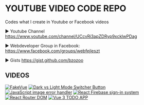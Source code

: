 # YOUTUBE VIDEO CODE REPO
Codes what I create in Youtube or Facebook videos

▶ Youtube Channel
https://www.youtube.com/channel/UCcvRi3apZDRyp9xcklwPDag

▶ Webdeveloper Group in Facebook:
https://www.facebook.com/groups/webfejleszt

▶ Gists
https://gist.github.com/bzozoo


## VIDEOS
<a href="https://www.youtube.com/watch?v=6armdrgKreM"><img src="https://img.youtube.com/vi/6armdrgKreM/hqdefault.jpg" title="FakeVue" alt="FakeVue"/></a>
<a href="https://www.youtube.com/watch?v=mkHRsj_vidU"><img src="https://img.youtube.com/vi/mkHRsj_vidU/0.jpg" title="Dark vs Light Mode Switcher Button" alt="Dark vs Light Mode Switcher Button"></a>
<a href="https://www.youtube.com/watch?v=M0JKS7aFQO4"><img src="https://img.youtube.com/vi/M0JKS7aFQO4/hqdefault.jpg" title="JavaScript image error handler" alt="JavaScript image error handler"></a>
<a href="https://www.youtube.com/embed/PpjCfQHPvwc"><img src="https://img.youtube.com/vi/PpjCfQHPvwc/0.jpg" title="React Firebase sign-in system" alt="React Firebase sign-in system"></a>
<a href="https://www.youtube.com/watch?v=cN6gdSRe6aA"><img src="https://img.youtube.com/vi/cN6gdSRe6aA/hqdefault.jpg" title="React Router DOM" alt='React Router DOM'></a>
<a href="https://www.youtube.com/watch?v=9OZjNDBSLts"><img src="https://img.youtube.com/vi/9OZjNDBSLts/0.jpg" title="Vue 3 TODO APP" alt="Vue 3 TODO APP"></a>
